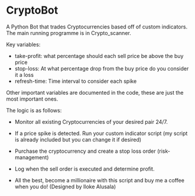 # CryptoBot
A Python Bot that trades Cryptocurrencies based off of custom indicators. 
The main running programme is in Crypto_scanner.

Key variables:
- take-profit: what percentage should each sell price be above the buy price
- stop-loss: At what percentage drop from the buy price do you consider it a loss
- refresh-time: Time interval to consider each spike

Other important variables are documented in the code, these are just the most important ones.

The logic is as follows:
- Monitor all existing Cryptocurrencies of your desired pair 24/7.
- If a price spike is detected. Run your custom indicator script (my script is already included but you can change it if desired)
- Purchase the cryptocurrency and create a stop loss order (risk-management)
- Log when the sell order is executed and determine profit.

- All the best, become a millionaire with this script and buy me a coffee when you do!
(Designed by Iloke Alusala)
